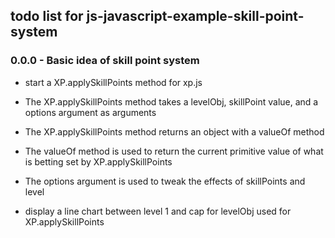 ## todo list for js-javascript-example-skill-point-system

### 0.0.0 - Basic idea of skill point system
* start a XP.applySkillPoints method for xp.js
* The XP.applySkillPoints method takes a levelObj, skillPoint value, and a options argument as arguments
* The XP.applySkillPoints method returns an object with a valueOf method
* The valueOf method is used to return the current primitive value of what is betting set by XP.applySkillPoints
* The options argument is used to tweak the effects of skillPoints and level

* display a line chart between level 1 and cap for levelObj used for XP.applySkillPoints